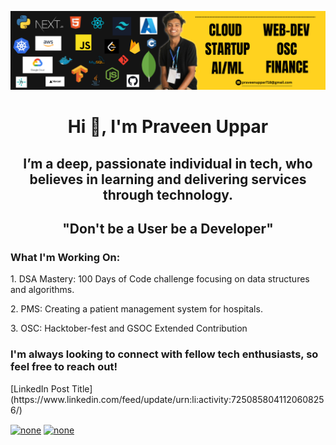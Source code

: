![Banner](https://github.com/PraveenUppar/PraveenUppar/blob/289c408318e8664d45c1fd3a6e626f3c5538e9c0/Personal%20LinkedIn%20Banner%203.png)
<h1 align="center">Hi 👋, I'm Praveen Uppar</h1>
<h2 align="center">I’m a deep, passionate individual in tech, who believes in learning and delivering services through technology.</h2>
<h2 align="center">"Don't be a User be a Developer"</h2>

<h3>What I'm Working On:</h3>
<p>1. DSA Mastery: 100 Days of Code challenge focusing on data structures and algorithms.</p>
<p>2. PMS: Creating a patient management system for hospitals.</p>
<p>3. OSC: Hacktober-fest and GSOC Extended Contribution</p>

<h3 align="left">I'm always looking to connect with fellow tech enthusiasts, so feel free to reach out!</h3>
[LinkedIn Post Title](https://www.linkedin.com/feed/update/urn:li:activity:7250858041120608256/)

<p align="left">
<a href="https://linkedin.com/in/none" target="https://www.linkedin.com/in/praveen-uppar-5b0565277/"><img align="center" src="https://raw.githubusercontent.com/rahuldkjain/github-profile-readme-generator/master/src/images/icons/Social/linked-in-alt.svg" alt="none" height="30" width="40" /></a>
<a href="https://www.leetcode.com/none" target="https://leetcode.com/u/praveenuppar718/"><img align="center" src="https://raw.githubusercontent.com/rahuldkjain/github-profile-readme-generator/master/src/images/icons/Social/leet-code.svg" alt="none" height="30" width="40" /></a>
</p>
